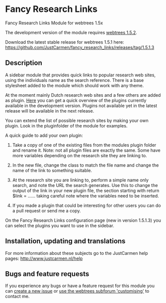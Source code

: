 Fancy Research Links
====================

Fancy Research Links Module for webtrees 1.5x

The development version of the module requires [webtrees 1.5.2](https://github.com/fisharebest/webtrees).

Download the latest stable release for webtrees 1.5.1 here: https://github.com/JustCarmen/fancy_research_links/releases/tag/1.5.1.3

Description
-----------
A sidebar module that provides quick links to popular research web sites, using the individuals name as the search reference. There is a base stylesheet added to the module which should work with any theme.

At the moment mainly Dutch research web sites and a few others are added as plugin. [Here](https://github.com/JustCarmen/fancy_research_links/tree/master/plugins) you can get a quick overview of the plugins currently available in the development version. Plugins not available yet in the latest release will be available in the next release.

You can extend the list of possible research sites by making your own plugin. Look in the pluginfolder of the module for examples.

A quick guide to add your own plugin:

1. Take a copy of one of the existing files from the modules plugin folder and rename it. Note: not all plugin files are exactly the same. Some have more variables depending on the research site they are linking to.

2. In the new file, change the class to match the file name and change the name of the link to something suitable.

3. At the research site you are linking to, perform a simple name only search, and note the URL the search generates. Use this to change the output of the link in your new plugin file, the section starting with return $link = ...... taking careful note where the variables need to be inserted.

4. If you made a plugin that could be interesting for other users you can do a pull request or send me a copy.

On the Fancy Research Links configuration page (new in version 1.5.1.3) you can select the plugins you want to use in the sidebar.

Installation, updating and translations
---------------------------------------
For more information about these subjects go to the JustCarmen help pages: http://www.justcarmen.nl/help

Bugs and feature requests
-------------------------
If you experience any bugs or have a feature request for this module you can [create a new issue](https://github.com/JustCarmen/fancy_research_links/issues?state=open) or [use the webtrees subforum 'customising'](http://www.webtrees.net/index.php/en/forum/4-customising) to contact me.

